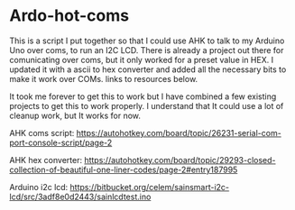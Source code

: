 # Ardo-hot-coms
This is a script I put together so that I could use AHK to talk to my Arduino Uno over coms, to run an I2C LCD. There is already a project out there for comunicating over coms, but it only worked for a preset value in HEX. I updated it with a ascii to hex converter and added all the necessary bits to make it work over COMs. links to resources below.

It took me forever to get this to work but I have combined a few existing projects to get this to work properly. I understand that It could use a lot of cleanup work, but It works for now.

AHK coms script:
https://autohotkey.com/board/topic/26231-serial-com-port-console-script/page-2

AHK hex converter:
https://autohotkey.com/board/topic/29293-closed-collection-of-beautiful-one-liner-codes/page-2#entry187995

Arduino i2c lcd:
https://bitbucket.org/celem/sainsmart-i2c-lcd/src/3adf8e0d2443/sainlcdtest.ino
